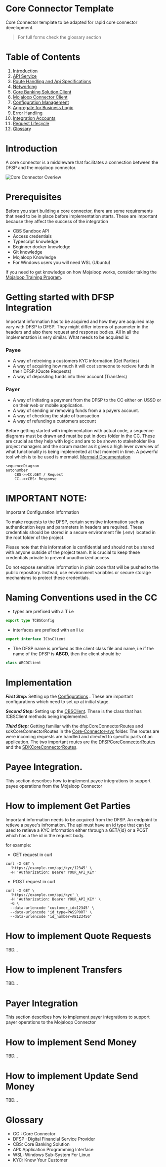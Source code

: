 # Core Connector Template
Core Connector template to be adapted for rapid core connector development.

> For full forms check the glossary section

# Table of Contents
1. [Introduction](./README.md#introduction)
2. [API Service](./Service.md) 
3. [Route Handling and Api Specifications](./RoutingAndApiSpecifications.md)
4. [Networking](./Networking.md)
5. [Core Banking Solution Client](./CBSClient.md)
6. [Mojaloop Connector Client](./SDKClient.md)
7. [Configuration Management](./Configuration.md)
8. [Aggregate for Business Logic](./CoreConnectorAggregate.md)
9. [Error Handling](./ErrorHandling.md)
10. [Integration Accounts](./IntegrationAccounts.md)
11. [Request Lifecycle](./RequestHandling.md)
12. [Glossary](#glossary)

# Introduction
A core connector is a middleware that facilitates a connection between the DFSP and the mojaloop connector.

![Core Connector Overiew](./assets/CCOverview.png)

# Prerequisites
Before you start building a core connector, there are some requirements that need to be in place before implementation starts. These are important because they affect the success of the integration

- CBS Sandbox API
- Access credentials 
- Typescript knowledge
- Beginner docker knowledge 
- Git knowledge
- Mojaloop Knowledge
- For Windows users you will need WSL (Ubuntu)

If you need to get knowledge on how Mojaloop works, consider taking the [Mojaloop Training Program](https://mojaloop.io/mojaloop-training-program/).

# Getting started with DFSP Integration
Important information has to be acquired and how they are acquired may vary with DFSP to DFSP. They might differ interms of parameter in the headers and also there request and response bodies. All in all the implementation is very similar. What needs to be acquired is:

### Payee
- A way of retreiving a customers KYC information.(Get Parties)
- A way of acquiring how much it will cost someone to recieve funds in their DFSP.(Quote Requests)
- A way of depositing funds into their account.(Transfers)

### Payer
- A way of initiating a payment from the DFSP to the CC either on USSD or on their web or mobile application.
- A way of sending or removing funds from a a payers account.
- A way of checking the state of transaction
- A way of refunding a customers account

Before getting started with implementation with actual code, a sequence diagrams must be drawn and must be put in docs folder in the CC. These are crucial as they help with logic and are to be shown to stakeholder like project managers and the scrum master as it gives a high lever overview of what functionality is being implemented at that moment in time. A powerful tool which is to be used is mermaid. [Mermaid Documentation](https://mermaid.js.org/syntax/sequenceDiagram.html)

```mermaid
sequenceDiagram
autonumber
    CBS->>CC:GET / Request
    CC-->>CBS: Response
```
# IMPORTANT NOTE:
Important Configuration Information

To make requests to the DFSP, certain sensitive information such as authentication keys and parameters in headers are required. These credentials should be stored in a secure environment file (.env) located in the root folder of the project.

Please note that this information is confidential and should not be shared with anyone outside of the project team. It is crucial to keep these credentials private to prevent unauthorized access.

Do not expose sensitive information in plain code that will be pushed to the public repository. Instead, use environment variables or secure storage mechanisms to protect these credentials.

# Naming Conventions used in the CC

- types are prefixed with a <strong>T</strong> i.e
```typescript
export type TCBSConfig 
```
- interfaces are prefixed with an <strong>I</strong> i.e
```typescript
export interface ICbsClient
```
- The DFSP name is prefixed as the client class file and name, i.e if the name of the DFSP is <strong>ABCD</strong>, then the client should be
```typescript
class ABCDClient
```

# Implementation

<strong><em> First Step: </em></strong>Setting up the  [Configurations](Configuration.md) . These are important configurations which need to set up at initial stage.


<strong><em> Second Step: </em></strong>Setting up the [CBSClient](CBSClient.md). These is the class that has ICBSClient methods being implemented. 


<strong><em> Third Step: </em></strong>Getting familiar with the dfspCoreConnectorRoutes and sdkCoreConnectorRoutes in the [Core-Connector-svc](../core-connector-template/src/core-connector-svc/) folder. The routes are were incoming requests are handled and directed to specific parts of an application. The two important routes are the [DFSPCoreConnectorRoutes](DfspCoreConnectorRoutes.md) and the [SDKCoreConnectorRoutes](SdkCoreConnectorRoutes.md).



# Payee Integration.

This section describes how to implement payee integrations to support payee operations from the Mojaloop Connector

# How to implement Get Parties

Important information needs to be acquired from the DFSP. An endpoint to retieve a payee's infromation. The api must have an id type that can be used to retieve a KYC information either through a GET/{id} or a POST which has a the id in the request body. 

for example:
- GET request in curl
```curl
curl -X GET \
  'https://example.com/api/kyc/12345' \
  -H 'Authorization: Bearer YOUR_API_KEY'

```
- POST request in curl
```curl
curl -X GET \
  'https://example.com/api/kyc' \
  -H 'Authorization: Bearer YOUR_API_KEY' \
  -G \
  --data-urlencode 'customer_id=12345' \
  --data-urlencode 'id_type=PASSPORT' \
  --data-urlencode 'id_number=AB123456'
```



# How to implement Quote Requests
TBD...

# How to implenent Transfers
TBD...

# Payer Integration
This section describes how to implement payer integrations to support payer operations to the Mojaloop Connector

# How to implement Send Money
TBD...

# How to implement Update Send Money
TBD...

# Glossary
- CC : Core Connector
- DFSP : Digital Financial Service Provider
- CBS: Core Banking Solution
- API: Application Programming Interface
- WSL: Windows Sub-System For Linux
- KYC: Know Your Customer